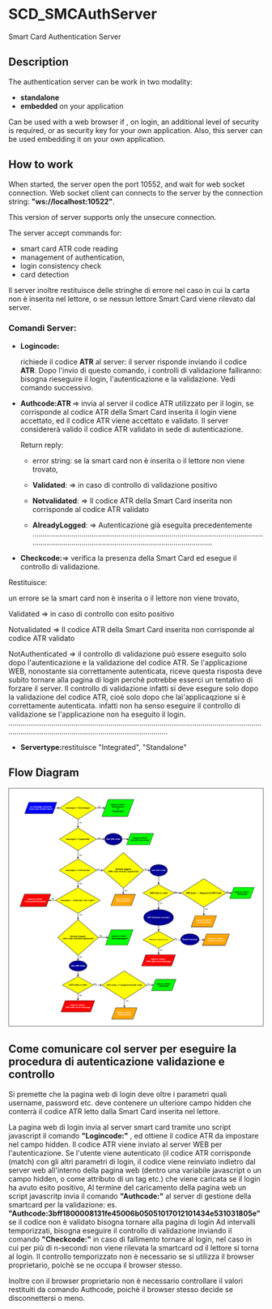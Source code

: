 # SCD_SMCAuthServer
Smart Card Authentication Server

## Description

The authentication server can be work in two modality:

- <b>standalone</b>
- <b>embedded</b> on your application

Can be used with a web browser if , on login, an additional level of security is required, or as security key for your own application. Also, this server can be used embedding it on your own application.

## How to work

When started, the server open the port 10552, and wait for web socket connection.
Web socket client can connects to the server by the connection string: <b>"ws://localhost:10522"</b>.

This version of server supports only the unsecure connection.

The server accept commands for:

- smart card ATR code reading
- management of authentication, 
- login consistency check
- card detection

Il server inoltre restituisce delle stringhe di errore nel caso in cui la carta non è inserita nel lettore, o se nessun lettore Smart Card viene rilevato dal server.

### Comandi Server:

- <b>Logincode:</b>  

  richiede il codice <b>ATR</b> al server: il server risponde inviando il codice <b>ATR</b>.
  Dopo l'invio  di questo comando, i controlli di validazione falliranno: bisogna rieseguire il login, l'autenticazione e la   validazione. Vedi comando successivo.

- <b>Authcode:ATR </b> => invia al server il codice ATR utilizzato per il login, se corrisponde al codice ATR della Smart Card inserita il login viene accettato, ed il codice ATR viene accettato e validato. Il server considererà valido il codice ATR validato in sede di autenticazione.

  Return reply:

    - error string: se la smart card non è inserita o il lettore non viene trovato,

    - <b>Validated</b>:     => in caso di controllo di validazione positivo

    - <b>Notvalidated</b>:  => Il codice ATR della Smart Card inserita non corrisponde al codice ATR validato

    - <b>AlreadyLogged</b>: => Autenticazione già eseguita precedentemente
.........................................................................................................................................................................................................

- <b>Checkcode:</b>=> verifica la presenza della Smart Card ed esegue il controllo di validazione.

Restituisce:

un errore se la smart card non è inserita o il lettore non viene trovato,

Validated  => in caso di controllo con esito positivo

Notvalidated => Il codice ATR della Smart Card inserita non corrisponde al codice ATR validato

NotAuthenticated => il controllo di validazione può essere eseguito solo dopo l'autenticazione e la validazione del codice ATR. Se l'applicazione WEB, nonostante sia correttamente autenticata, riceve questa risposta deve subito tornare alla pagina di login perchè potrebbe esserci un tentativo di forzare il server. Il controllo di validazione infatti si deve esegure solo dopo la validazione del codice ATR, cioè solo dopo che laì'applicaqzione si è correttamente autenticata. infatti non ha senso eseguire il controllo di validazione se l'applicazione non ha eseguito il login.
..........................................................................................................................................................................................................

- <b>Servertype:</b>restituisce "Integrated", "Standalone"

## Flow Diagram

<img src="diagram/Diagramma1.png" />

## Come comunicare col server per eseguire la procedura di autenticazione validazione e controllo</u>

Si premette che la pagina web di login deve oltre i parametri quali username, password etc. deve contenere un ulteriore campo hidden che conterrà il codice ATR letto dalla Smart Card inserita nel lettore.

La pagina web di login invia al server smart card tramite uno script javascript il comando <b>"Logincode:"</b> , ed ottiene il codice ATR da impostare nel campo hidden.
Il codice ATR viene inviato al server WEB per l'autenticazione. Se l'utente viene autenticato (il codice ATR corrisponde (match) con gli altri parametri di login, il codice viene reinviato indietro dal server web all'interno della pagina web (dentro una variabile javascript o un campo hidden, o come attributo di un tag etc.) che viene caricata se il login ha  avuto esito positivo,
Al termine del caricamento della pagina web un script javascritp invia il comando <b>"Authcode:<ATR>"</b> al server di gestione della smartcard per la validazione: es. <b>"Authcode:3bff1800008131fe45006b05051017012101434e531031805e"</b> se il codice non è validato bisogna tornare alla pagina di login
Ad intervalli temporizzati, bisogna eseguire il controllo di validazione inviando il comando <b>"Checkcode:"</b> in caso di fallimento tornare al login, nel caso in cui per più di n-secondi non viene rilevata la smartcard od il lettore si torna al login.
Il controllo temporizzato non è necessario se si utilizza il browser proprietario, poichè se ne occupa il browser stesso.

Inoltre con il browser proprietario non è necessario controllare il valori restituiti da comando Authcode, poichè il browser stesso decide se disconnettersi o meno.
